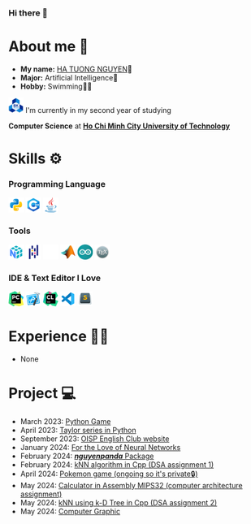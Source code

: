 ### Hi there 👋

# About me 🐼
  - **My name:** [HA TUONG NGUYEN](https://www.facebook.com/HaTuongNguyenkute)👋
  - **Major:** Artificial Intelligence🧠
  - **Hobby:** Swimming🏊‍♂️
  <p align="left">
    <code><img height="30" src="https://github.com/nguyenpanda/nguyenpanda/blob/main/Image/BKU.png"></code>
    I'm currently in my second year of studying
  </p>
  <p><strong>Computer Science</strong> at <a href="https://oisp.hcmut.edu.vn/"><strong>Ho Chi Minh City University of Technology</strong></a></p>
  <!-- <code><img height="30" src="https://github.com/nguyenpanda/nguyenpanda/blob/main/Image/Queensland.icon.png"></code> <!-- Queensland -->
  <!-- <code><img height="30" src="https://github.com/nguyenpanda/nguyenpanda/blob/main/Image/Monash.icon.png"></code> <!--  Monash -->

# Skills ⚙️
### Programming Language
  <code><img height="30" src="https://github.com/nguyenpanda/nguyenpanda/blob/main/Image/Python.icon.png"></code> <!-- Python 2 -->
  <code><img height="30" src="https://github.com/nguyenpanda/nguyenpanda/blob/main/Image/C%2B%2B.icon.png"></code> <!-- C++ -->
  <code><img height="30" src="https://github.com/nguyenpanda/nguyenpanda/blob/main/Image/Java.icon.png"></code> <!-- Java -->
  <!-- <code><img height="30" src="https://github.com/nguyenpanda/nguyenpanda/blob/main/Python.logo.png"></code> Python 1 -->

### Tools
  <code><img height="30" src="https://github.com/nguyenpanda/nguyenpanda/blob/main/Image/NumPy.icon.png"></code> <!-- Numpy -->
  <code><img height="30" src="https://github.com/nguyenpanda/nguyenpanda/blob/main/Image/Pandas.icon.png"></code> <!-- Pandas -->
  <code><img height="30" src="https://github.com/nguyenpanda/nguyenpanda/blob/main/Image/Pydantic.icon.svg"></code> <!-- Pydantic -->
  <code><img height="30" src="https://github.com/nguyenpanda/nguyenpanda/blob/main/Image/Matlab.icon.png"></code> <!-- MatLab -->
  <code><img height="30" src="https://github.com/nguyenpanda/nguyenpanda/blob/main/Image/Arduino.icon.png"></code> <!-- Arduino -->
  <code><img height="30" src="https://github.com/nguyenpanda/nguyenpanda/blob/main/Image/LaTex.icon.png"></code> <!-- LaTex -->

### IDE & Text Editor I Love
  <code><img height="30" src="https://github.com/nguyenpanda/nguyenpanda/blob/main/Image/PyCharm.icon.png"></code> <!-- PyCharm -->
  <code><img height="30" src="https://github.com/nguyenpanda/nguyenpanda/blob/main/Image/Xcode.icon.png"></code> <!-- Xcode -->
  <code><img height="30" src="https://github.com/nguyenpanda/nguyenpanda/blob/main/Image/Clion.icon.png"></code> <!-- CLion -->
  <code><img height="30" src="https://github.com/nguyenpanda/nguyenpanda/blob/main/Image/VSC.icon.png"></code> <!-- VSC -->
  <code><img height="30" src="https://github.com/nguyenpanda/nguyenpanda/blob/main/Image/SublimeText.icons.png"></code> <!-- Sublime Text -->

# Experience 👨‍💻
  - None

# Project 💻
  - March 2023: [Python Game](https://github.com/nguyenpanda/Learning-Python/blob/master/Small_Project_TN_Made/TheBigBookOfSmallPythonProject/Project1_BagelsGame.py)
  - April 2023: [Taylor series in Python](https://github.com/nguyenpanda/Learning-Python/blob/master/Small_Project_TN_Made/Math%20with%20Python/TaylorExpansion.py)
  - September 2023: [OISP English Club website](https://github.com/nguyenpanda/OECWebsite)
  - January 2024: [For the Love of Neural Networks](https://github.com/nguyenpanda/For-the-Love-of-Neural-Networks)
  - February 2024: [**_nguyenpanda_** Package](https://github.com/nguyenpanda/PyPackages)
  - February 2024: [kNN algorithm in Cpp (DSA assignment 1)](https://github.com/nguyenpanda/DSA-Assignment-1)
  - April 2024: [Pokemon game (ongoing so it's private🔒)](https://github.com/RestingWiki/BiKipTramTrieu/tree/main)
  - May 2024: [Calculator in Assembly MIPS32 (computer architecture assignment)](https://github.com/nguyenpanda/MIPS32-Calculator)
  - May 2024: [kNN using k-D Tree in Cpp (DSA assignment 2)](https://github.com/nguyenpanda/kNN-Algorithm_DSA-Assigment-2)
  - May 2024: [Computer Graphic](https://github.com/nguyenpanda/ComputerGraphic)

